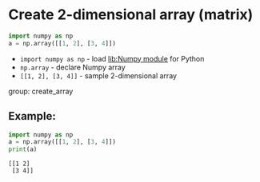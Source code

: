 # Create 2-dimensional array (matrix)

```python
import numpy as np
a = np.array([[1, 2], [3, 4]])
```

- `import numpy as np` - load [lib:Numpy module](/python-numpy/how-to-install-python-numpy-lib) for Python
- `np.array` - declare Numpy array
- `[[1, 2], [3, 4]]` - sample 2-dimensional array

group: create_array

## Example: 
```python
import numpy as np
a = np.array([[1, 2], [3, 4]])
print(a)
```
```
[[1 2]
 [3 4]]

```


